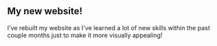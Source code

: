 ## My new website!

I've rebuilt my website as I've learned a lot of new skills within the past couple months just to make it more visually appealing!
